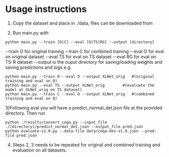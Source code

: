 # Usage instructions

1) Copy the dataset and place in ./data, files can be downloaded from 

2) Run main.py with
```
python main.py --train [O|C] --eval [O|TS|RG] --output [directory]
```

--train O for original training
--train C for combined training
--eval O for eval on original dataset
--eval TS for eval on TS dataset
--eval RG for eval on TS-R dataset
--output is the ouput directory for saving/loading weights and saving predictions and logs
e.g.

```
python main.py --train O --eval O --output XLNet_orig 	#(original training and eval on O)
python main.py --eval TS --output XLNet_orig 		#(evaluate the model at XLNet_orig on TS dataset)
python main.py --train C --eval O --output XLNet_orig 	#(combined training and eval on O)
```

3)Following eval you will have a predict_normal_det.json file at the provided directory. Then run

```
python ./results/convert_coqa.py --input_file ./[directory]/predict_normal_det.json --output_file pred.json
python evaluate-v1.0.py --data-file data/coqa-dev-v1.0.json --pred-file pred.json
```

4) Steps 2, 3 needs to be repeated for original and combined training and evaluation on all datasets.
